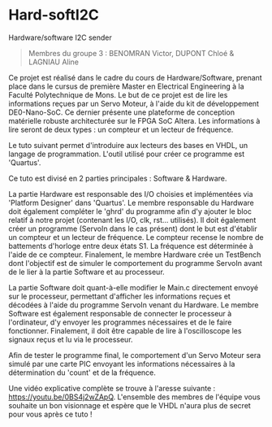 # Hard-softI2C
Hardware/software I2C sender
> Membres du groupe 3 : BENOMRAN Victor, DUPONT Chloé & LAGNIAU Aline

Ce projet est réalisé dans le cadre du cours de Hardware/Software, prenant place dans le cursus de première Master en Electrical Engineering à la Faculté Polytechnique de Mons. Le but de ce projet est de lire les informations reçues par un Servo Moteur, à l'aide du kit de développement DE0-Nano-SoC. Ce dernier présente une plateforme de conception matérielle robuste architecturée sur le FPGA SoC Altera. Les informations à lire seront de deux types : un compteur et un lecteur de fréquence.

Le tuto suivant permet d'introduire aux lecteurs des bases en VHDL, un langage de programmation. L'outil utilisé pour créer ce programme est 'Quartus'.

Ce tuto est divisé en 2 parties principales : Software & Hardware.

La partie Hardware est responsable des I/O choisies et implémentées via 'Platform Designer' dans 'Quartus'. Le membre responsable du Hardware doit également compléter le 'ghrd' du programme afin d'y ajouter le bloc relatif à notre projet (contenant les I/O, clk, rst... utilisés). Il doit également créer un programme (ServoIn dans le cas présent) dont le but est d'établir un compteur et un lecteur de fréquence. Le compteur recense le nombre de battements d'horloge entre deux états S1. La fréquence est déterminée à l'aide de ce compteur. Finalement, le membre Hardware crée un TestBench dont l'objectif est de simuler le comportement du programme ServoIn avant de le lier à la partie Software et au processeur.

La partie Software doit quant-à-elle modifier le Main.c directement envoyé sur le processeur, permettant d'afficher les informations reçues et décodées à l'aide du programme ServoIn venant du Hardware. Le membre Software est également responsable de connecter le processeur à l'ordinateur, d'y envoyer les programmes nécessaires et de le faire fonctionner. Finalement, il doit être capable de lire à l'oscilloscope les signaux reçus et lu via le processeur.

Afin de tester le programme final, le comportement d'un Servo Moteur sera simulé par une carte PIC envoyant les informations nécessaires à la détermination du 'count' et de la fréquence.

Une vidéo explicative complète se trouve à l'aresse suivante : https://youtu.be/0BS4j2wZApQ.
L'ensemble des membres de l'équipe vous souhaite un bon visionnage et espère que le VHDL n'aura plus de secret pour vous après ce tuto !
